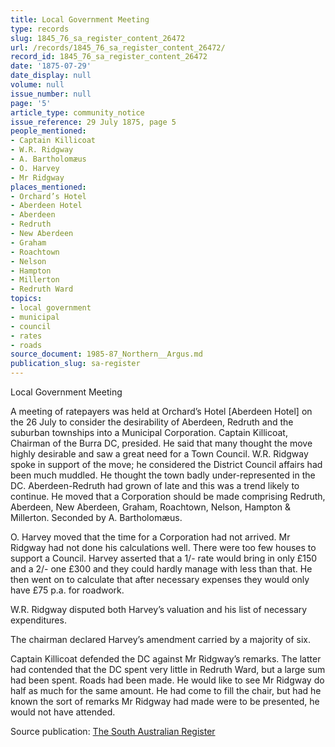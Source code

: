 ```yaml
---
title: Local Government Meeting
type: records
slug: 1845_76_sa_register_content_26472
url: /records/1845_76_sa_register_content_26472/
record_id: 1845_76_sa_register_content_26472
date: '1875-07-29'
date_display: null
volume: null
issue_number: null
page: '5'
article_type: community_notice
issue_reference: 29 July 1875, page 5
people_mentioned:
- Captain Killicoat
- W.R. Ridgway
- A. Bartholomæus
- O. Harvey
- Mr Ridgway
places_mentioned:
- Orchard’s Hotel
- Aberdeen Hotel
- Aberdeen
- Redruth
- New Aberdeen
- Graham
- Roachtown
- Nelson
- Hampton
- Millerton
- Redruth Ward
topics:
- local government
- municipal
- council
- rates
- roads
source_document: 1985-87_Northern__Argus.md
publication_slug: sa-register
---
```


Local Government Meeting

A meeting of ratepayers was held at Orchard’s Hotel [Aberdeen Hotel] on the 26 July to consider the desirability of Aberdeen, Redruth and the suburban townships into a Municipal Corporation.  Captain Killicoat, Chairman of the Burra DC, presided.  He said that many thought the move highly desirable and saw a great need for a Town Council.  W.R. Ridgway spoke in support of the move; he considered the District Council affairs had been much muddled.  He thought the town badly under-represented in the DC.  Aberdeen-Redruth had grown of late and this was a trend likely to continue.  He moved that a Corporation should be made comprising Redruth, Aberdeen, New Aberdeen, Graham, Roachtown, Nelson, Hampton & Millerton.  Seconded by A. Bartholomæus.

O. Harvey moved that the time for a Corporation had not arrived.  Mr Ridgway had not done his calculations well.  There were too few houses to support a Council.  Harvey asserted that a 1/- rate would bring in only £150 and a 2/- one £300 and they could hardly manage with less than that.  He then went on to calculate that after necessary expenses they would only have £75 p.a. for roadwork.

W.R. Ridgway disputed both Harvey’s valuation and his list of necessary expenditures.

The chairman declared Harvey’s amendment carried by a majority of six.

Captain Killicoat defended the DC against Mr Ridgway’s remarks.  The latter had contended that the DC spent very little in Redruth Ward, but a large sum had been spent.  Roads had been made.  He would like to see Mr Ridgway do half as much for the same amount.  He had come to fill the chair, but had he known the sort of remarks Mr Ridgway had made were to be presented, he would not have attended.

Source publication: [The South Australian Register](/publications/sa-register/)
